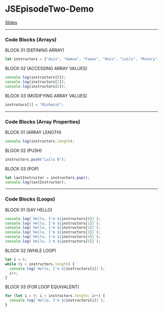 # JSEpisodeTwo-Demo

[Slides](https://docs.google.com/presentation/d/1dkovfExxp06AMyyvZ2Vr5i4H6CuDikzGNVZrzUMsOwk/)

---

### Code Blocks (Arrays)

BLOCK 01 (DEFINING ARRAY)

```javascript
let instructors = ["Asis", "Hamsa", "Fawas", "Huss", "Lailz", "Mshary"];
```

BLOCK 02 (ACCESSING ARRAY VALUES)

```javascript
console.log(instructors[0]);
console.log(instructors[2]);
console.log(instructors[6]);
```

BLOCK 03 (MODIFYING ARRAY VALUES)

```javascript
instrutors[5] = "Mishmish";
```

---

### Code Blocks (Array Properties)

BLOCK 01 (ARRAY LENGTH)

```javascript
console.log(instructors.length);
```

BLOCK 02 (PUSH)

```javascript
instructors.push("Laila B");
```

BLOCK 03 (POP)

```javascript
let lastInstructor = instructors.pop();
console.log(lastInstructor);
```

---

### Code Blocks (Loops)

BLOCK 01 (SAY HELLO)

```javascript
console.log(`Hello, I'm ${instructors[0]}`);
console.log(`Hello, I'm ${instructors[1]}`);
console.log(`Hello, I'm ${instructors[2]}`);
console.log(`Hello, I'm ${instructors[3]}`);
console.log(`Hello, I'm ${instructors[4]}`);
console.log(`Hello, I'm ${instructors[5]}`);
```

BLOCK 02 (WHILE LOOP)

```javascript
let i = 0;
while (i < instructors.length) {
  console.log(`Hello, I'm ${instructors[i]}`);
  i++;
}
```

BLOCK 03 (FOR LOOP EQUIVALENT)

```javascript
for (let i = 0; i < instructors.length; i++) {
  console.log(`Hello, I'm ${instructors[i]}`);
}
```
